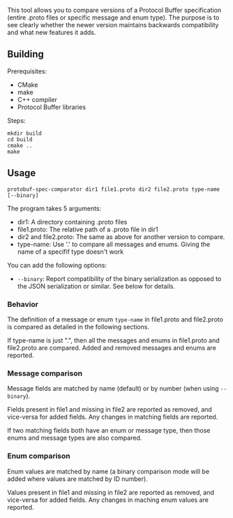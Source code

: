 This tool allows you to compare versions of a Protocol Buffer specification
(entire .proto files or specific message and enum type).
The purpose is to see clearly whether the newer version maintains backwards compatibility and what new features it adds.

## Building

Prerequisites:

- CMake
- make
- C++ compiler
- Protocol Buffer libraries

Steps:

    mkdir build
    cd build
    cmake ..
    make

## Usage

    protobuf-spec-comparator dir1 file1.proto dir2 file2.proto type-name [--binary]

The program takes 5 arguments:

- dir1: A directory containing .proto files
- file1.proto: The relative path of a .proto file in dir1
- dir2 and file2.proto: The same as above for another version to compare.
- type-name: Use '.' to compare all messages and enums. Giving the name of a specifif type doesn't work

You can add the following options:

- `--binary`: Report compatibility of the binary serialization as opposed to the JSON serialization or similar. See below for details.

### Behavior

The definition of a message or enum `type-name` in file1.proto and file2.proto is compared as detailed in the following sections.

If type-name is just ".", then all the messages and enums in file1.proto and file2.proto are compared.
Added and removed messages and enums are reported.

### Message comparison

Message fields are matched by name (default) or by number (when using `--binary`).

Fields present in file1 and missing in file2 are reported as removed, and vice-versa for added fields.
Any changes in matching fields are reported.

If two matching fields both have an enum or message type, then those enums and message types are also compared.

### Enum comparison

Enum values are matched by name (a binary comparison mode will be added where values are matched by ID number).

Values present in file1 and missing in file2 are reported as removed, and vice-versa for added fields.
Any changes in maching enum values are reported.
